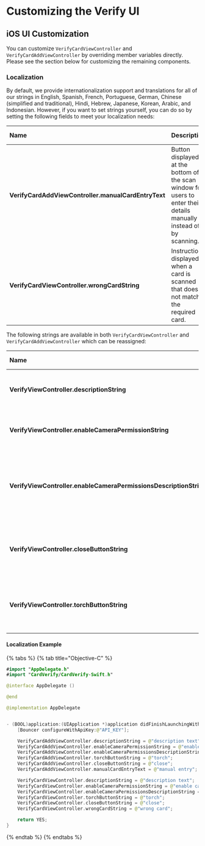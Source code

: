 # Customizing the Verify UI

## iOS UI Customization

You can customize `VerifyCardViewController` and `VerifyCardAddViewController` by overriding member variables directly. Please see the section below for customizing the remaining components.

### Localization

By default, we provide internationalization support and translations for all of our strings in English, Spanish, French, Portuguese, German, Chinese \(simplified and traditional\), Hindi, Hebrew, Japanese, Korean, Arabic, and Indonesian. However, if you want to set strings yourself, you can do so by setting the following fields to meet your localization needs:

| Name | Description | Default Value |
| :--- | :--- | :--- |
| **VerifyCardAddViewController.manualCardEntryText** | Button displayed at the bottom of the scan window for users to enter their details manually instead of by scanning. | Enter details manually |
| **VerifyCardViewController.wrongCardString** | Instructions displayed when a card is scanned that does not match the required card. | Card doesn't match |

The following strings are available in both `VerifyCardViewController` and `VerifyCardAddViewController` which can be reassigned:

| Name | Description | Default Value |
| :--- | :--- | :--- |
| **VerifyViewController.descriptionString** | Instructions shown above the scan window | Scan Card |
| **VerifyViewController.enableCameraPermissionString** | Title of the camera permission request message | Enable camera access |
| **VerifyViewController.enableCameraPermissionsDescriptionString** | Message of the camera permission request message | To scan your card you'll need to update your phone settings |
| **VerifyViewController.closeButtonString** | Close button shown in the top left corner of the scan window | Close |
| **VerifyViewController.torchButtonString** | Torch button shown in the top right corner of the scan window | Torch |

#### Localization Example

{% tabs %}
{% tab title="Objective-C" %}
```swift
#import "AppDelegate.h"
#import "CardVerify/CardVerify-Swift.h"

@interface AppDelegate ()

@end

@implementation AppDelegate


- (BOOL)application:(UIApplication *)application didFinishLaunchingWithOptions:(NSDictionary *)launchOptions {
    [Bouncer configureWithApiKey:@"API_KEY"];

    VerifyCardAddViewController.descriptionString = @"description text";
    VerifyCardAddViewController.enableCameraPermissionString = @"enable camera";
    VerifyCardAddViewController.enableCameraPermissionsDescriptionString = @"enable camera description";
    VerifyCardAddViewController.torchButtonString = @"torch";
    VerifyCardAddViewController.closeButtonString = @"close";
    VerifyCardAddViewController.manualCardEntryText = @"manual entry";

    VerifyCardViewController.descriptionString = @"description text";
    VerifyCardViewController.enableCameraPermissionString = @"enable camera";
    VerifyCardViewController.enableCameraPermissionsDescriptionString = @"enable camera description";
    VerifyCardViewController.torchButtonString = @"torch";
    VerifyCardViewController.closeButtonString = @"close";
    VerifyCardViewController.wrongCardString = @"wrong card";

    return YES;
}
```
{% endtab %}
{% endtabs %}

